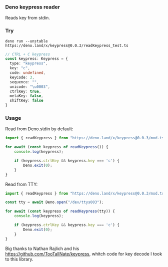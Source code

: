 ### Deno keypress reader

Reads key from stdin.

### Try

```deno run --unstable https://deno.land/x/keypress@0.0.3/readKeypress_test.ts```

```ts
// CTRL + C keypress
const keypress: Keypress = {
  type: "keypress",
  key: "c",
  code: undefined,
  keyCode: 3,
  sequence: "",
  unicode: "\u0003",
  ctrlKey: true,
  metaKey: false,
  shiftKey: false
}
```

### Usage

Read from Deno.stdin by default:

```ts
import { readKeypress } from "https://deno.land/x/keypress@0.0.3/mod.ts";

for await (const keypress of readKeypress()) {
    console.log(keypress);

    if (keypress.ctrlKey && keypress.key === 'c') {
        Deno.exit(0);
    }
}
```

Read from TTY:

```ts
import { readKeypress } from "https://deno.land/x/keypress@0.0.3/mod.ts";

const tty = await Deno.open("/dev/ttys003");

for await (const keypress of readKeypress(tty)) {
    console.log(keypress);

    if (keypress.ctrlKey && keypress.key === 'c') {
        Deno.exit(0);
    }
}
```

Big thanks to Nathan Rajlich and his https://github.com/TooTallNate/keypress, whitch code for key decode I took to this library.
